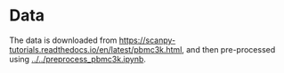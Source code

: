 # Data

The data is downloaded from https://scanpy-tutorials.readthedocs.io/en/latest/pbmc3k.html, and then pre-processed using [../../preprocess_pbmc3k.ipynb](../../preprocess_pbmc3k.ipynb).